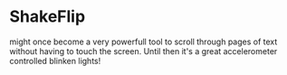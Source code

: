 # ShakeFlip

might once become a very powerfull tool to scroll through pages of text without having to touch the screen. Until then it's a great accelerometer controlled blinken lights!
